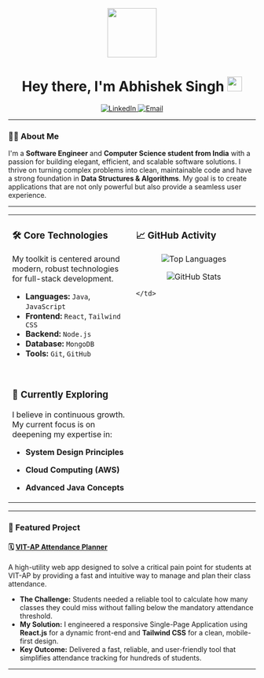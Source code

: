 <div id="header" align="center">
  <img src="https://media.giphy.com/media/M9gbBd9nbDrOTu1Mqx/giphy.gif" width="100"/>
  <h1>
    Hey there, I'm Abhishek Singh
    <img src="https://media.giphy.com/media/hvRJCLFzcasrR4ia7z/giphy.gif" width="30px"/>
  </h1>
  <div align="center">
    <a href="https://www.linkedin.com/in/abhisheksingh7566" target="_blank">
      <img src="https://img.shields.io/badge/LinkedIn-0A66C2?style=for-the-badge&logo=linkedin&logoColor=white" alt="LinkedIn"/>
    </a>
    <a href="mailto:abhisheksingh708226@gmail.com" target="_blank">
       <img src="https://img.shields.io/badge/Email-D14836?style=for-the-badge&logo=gmail&logoColor=white" alt="Email"/>
    </a>
  </div>
</div>

---

### 👨‍💻 About Me

I'm a **Software Engineer** and **Computer Science student from India** with a passion for building elegant, efficient, and scalable software solutions. I thrive on turning complex problems into clean, maintainable code and have a strong foundation in **Data Structures & Algorithms**. My goal is to create applications that are not only powerful but also provide a seamless user experience.

---

<table>
  <tr>
    <td valign="top" width="50%">
      
### 🛠️ Core Technologies
      
My toolkit is centered around modern, robust technologies for full-stack development.

- **Languages:** `Java`, `JavaScript`
- **Frontend:** `React`, `Tailwind CSS`
- **Backend:** `Node.js`
- **Database:** `MongoDB`
- **Tools:** `Git`, `GitHub`
      
<br/>
      
### 🌱 Currently Exploring

I believe in continuous growth. My current focus is on deepening my expertise in:

- **System Design Principles**
- **Cloud Computing (AWS)**
- **Advanced Java Concepts**

    </td>
    <td valign="top" width="50%">

### 📈 GitHub Activity
      
<p align="center">
  <img align="center" src="https://github-readme-stats.vercel.app/api/top-langs?username=Ralblast&layout=compact&theme=tokyonight&hide_border=true&border_radius=10" alt="Top Languages"/>
</p>
<p align="center">
  <img align="center" src="https://github-readme-stats.vercel.app/api?username=Ralblast&show_icons=true&theme=tokyonight&hide_border=true&border_radius=10&count_private=true" alt="GitHub Stats"/>
</p>

    </td>
  </tr>
</table>

---

### 🚀 Featured Project

#### 🗓️ [VIT-AP Attendance Planner](https://vit-ap-attendance-planner.vercel.app/)

A high-utility web app designed to solve a critical pain point for students at VIT-AP by providing a fast and intuitive way to manage and plan their class attendance.

-   **The Challenge:** Students needed a reliable tool to calculate how many classes they could miss without falling below the mandatory attendance threshold.
-   **My Solution:** I engineered a responsive Single-Page Application using **React.js** for a dynamic front-end and **Tailwind CSS** for a clean, mobile-first design.
-   **Key Outcome:** Delivered a fast, reliable, and user-friendly tool that simplifies attendance tracking for hundreds of students.

---

